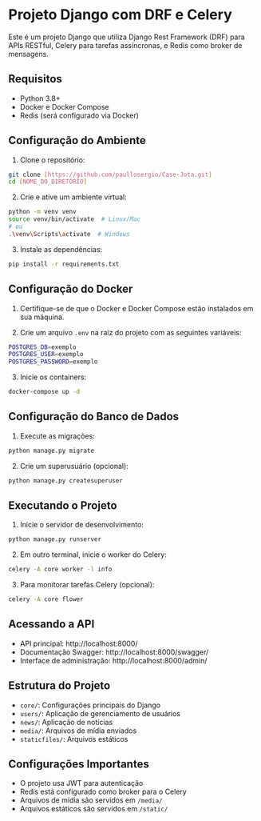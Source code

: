 # Projeto Django com DRF e Celery

Este é um projeto Django que utiliza Django Rest Framework (DRF) para APIs RESTful, Celery para tarefas assíncronas, e Redis como broker de mensagens.

## Requisitos

- Python 3.8+
- Docker e Docker Compose
- Redis (será configurado via Docker)

## Configuração do Ambiente

1. Clone o repositório:
```bash
git clone [https://github.com/paullosergio/Case-Jota.git]
cd [NOME_DO_DIRETÓRIO]
```

2. Crie e ative um ambiente virtual:
```bash
python -m venv venv
source venv/bin/activate  # Linux/Mac
# ou
.\venv\Scripts\activate  # Windows
```

3. Instale as dependências:
```bash
pip install -r requirements.txt
```

## Configuração do Docker

1. Certifique-se de que o Docker e Docker Compose estão instalados em sua máquina.

2. Crie um arquivo `.env` na raiz do projeto com as seguintes variáveis:
```bash
POSTGRES_DB=exemplo
POSTGRES_USER=exemplo
POSTGRES_PASSWORD=exemplo

```

3. Inicie os containers:
```bash
docker-compose up -d
```

## Configuração do Banco de Dados

1. Execute as migrações:
```bash
python manage.py migrate
```

2. Crie um superusuário (opcional):
```bash
python manage.py createsuperuser
```

## Executando o Projeto

1. Inicie o servidor de desenvolvimento:
```bash
python manage.py runserver
```

2. Em outro terminal, inicie o worker do Celery:
```bash
celery -A core worker -l info
```

3. Para monitorar tarefas Celery (opcional):
```bash
celery -A core flower
```

## Acessando a API

- API principal: http://localhost:8000/
- Documentação Swagger: http://localhost:8000/swagger/
- Interface de administração: http://localhost:8000/admin/

## Estrutura do Projeto

- `core/`: Configurações principais do Django
- `users/`: Aplicação de gerenciamento de usuários
- `news/`: Aplicação de notícias
- `media/`: Arquivos de mídia enviados
- `staticfiles/`: Arquivos estáticos

## Configurações Importantes

- O projeto usa JWT para autenticação
- Redis está configurado como broker para o Celery
- Arquivos de mídia são servidos em `/media/`
- Arquivos estáticos são servidos em `/static/`

